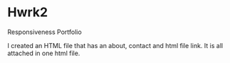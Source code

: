 # Hwrk2
Responsiveness Portfolio 

I created an HTML file that has an about, contact and html file link. It is all attached in one html file. 
